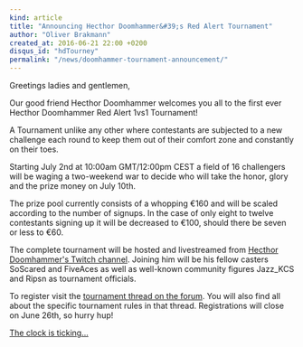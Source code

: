 ```yaml
---
kind: article
title: "Announcing Hecthor Doomhammer&#39;s Red Alert Tournament"
author: "Oliver Brakmann"
created_at: 2016-06-21 22:00 +0200
disqus_id: "hdTourney"
permalink: "/news/doomhammer-tournament-announcement/"
---
```


<figure>
  <lite-youtube videoid="o9XJ-vqoh98"></lite-youtube>
</figure>

Greetings ladies and gentlemen,

Our good friend Hecthor Doomhammer welcomes you all to the first ever Hecthor Doomhammer Red Alert 1vs1 Tournament!

A Tournament unlike any other where contestants are subjected to a new challenge each round to keep them out of their comfort zone and constantly on their toes.

Starting July 2nd at 10:00am GMT/12:00pm CEST a field of 16 challengers will be waging a two-weekend war to decide who will take the honor, glory and the prize money on July 10th.

The prize pool currently consists of a whopping &euro;160 and will be scaled according to the number of signups. In the case of only eight to twelve contestants signing up it will be decreased to &euro;100, should there be seven or less to &euro;60.

The complete tournament will be hosted and livestreamed from [Hecthor Doomhammer's Twitch channel](https://www.twitch.tv/pauljongejans). Joining him will be his fellow casters SoScared and FiveAces as well as well-known community figures Jazz_KCS and Ripsn as tournament officials.

To register visit the [tournament thread on the forum](https://forum.openra.net/viewtopic.php?t=19594). You will also find all about the specific tournament rules in that thread. Registrations will close on June 26th, so hurry hup!

[The clock is ticking... ](https://goo.gl/oxRGP3)

